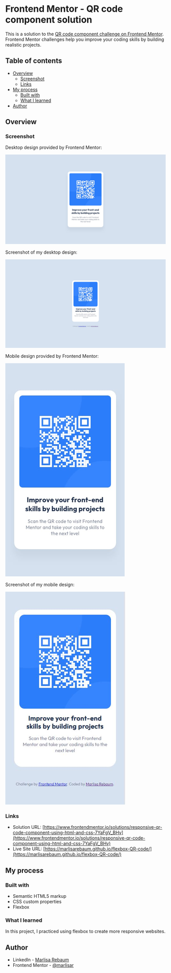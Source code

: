# Frontend Mentor - QR code component solution

This is a solution to the [QR code component challenge on Frontend Mentor](https://www.frontendmentor.io/challenges/qr-code-component-iux_sIO_H). Frontend Mentor challenges help you improve your coding skills by building realistic projects. 

## Table of contents

- [Overview](#overview)
  - [Screenshot](#screenshot)
  - [Links](#links)
- [My process](#my-process)
  - [Built with](#built-with)
  - [What I learned](#what-i-learned)
- [Author](#author)

## Overview

### Screenshot

Desktop design provided by Frontend Mentor:

![](static/designs/desktop-design-template.jpg)

Screenshot of my desktop design:

![](static/designs/desktop-design.JPG)

Mobile design provided by Frontend Mentor:

![](static/designs/mobile-design-template.jpg)

Screenshot of my mobile design:

![](static/designs/mobile-design.JPG)


### Links

- Solution URL: [https://www.frontendmentor.io/solutions/responsive-qr-code-component-using-html-and-css-7YaFgV_BHv](https://www.frontendmentor.io/solutions/responsive-qr-code-component-using-html-and-css-7YaFgV_BHv)
- Live Site URL: [https://marlisarebaum.github.io/flexbox-QR-code/](https://marlisarebaum.github.io/flexbox-QR-code/)

## My process

### Built with

- Semantic HTML5 markup
- CSS custom properties
- Flexbox

### What I learned

In this project, I practiced using flexbox to create more responsive websites.

## Author

- LinkedIn - [Marlisa Rebaum](https://www.linkedin.com/in/marlisarebaum/)
- Frontend Mentor - [@marlisar](https://www.frontendmentor.io/profile/marlisar)